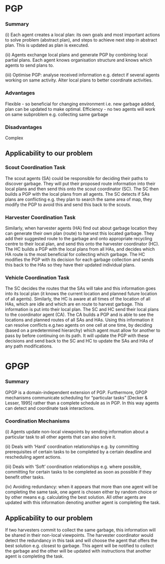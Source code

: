 # PGP

### Summary

(i) Each agent creates a local plan: its own goals and most important actions to solve problem (abstract plan), and steps to achieve next step in abstract plan. This is updated as plan is executed.

(ii) Agents exchange local plans and generate PGP by combining local partial plans. Each agent knows organisation structure and knows which agents to send plans to.

(iii) Optimise PGP: analyse received information e.g. detect if several agents working on same activity. Alter local plans to better coordinate activities. 

### Advantages

Flexible - so beneficial for changing environment i.e. new garbage added, plan can be updated to make optimal.
Efficiency - no two agents will work on same subproblem e.g. collecting same garbage

### Disadvantages

Complex



## Applicability to our problem

### Scout Coordination Task

The scout agents (SA) could be responsible for deciding their paths to discover garbage. They will put their proposed route information into their local plans and then send this onto the scout coordinator (SC). The SC then builds a PGP with the local plans from all agents. The SC detects if SAs plans are conflicting e.g. they plan to search the same area of map, they modify the PGP to avoid this and send this back to the scouts. 

### Harvester Coordination Task

Similarly, when harvester agents (HA) find out about garbage location they can generate their own plan (route) to harvest this located garbage. They add their suggested route to the garbage and onto appropriate recycling centre to their local plan, and send this onto the harvester coordinator (HC). The HC builds a PGP with the local plans from all HAs, and decides which HA route is the most beneficial for collecting which garbage. The HC modifies the PGP with its decision for each garbage collection and sends this back to the HAs so they have their updated individual plans. 

### Vehicle Coordination Task

The SC decides the routes that the SAs will take and this information goes into its local plan (it knows the current location and planned future location of all agents). Similarly, the HC is aware at all times of the location of all HAs, which are idle and which are en route to harvest garbage. This information is put into their local plan. The SC and HC send their local plans to the coordinator agent (CA). The CA builds a PGP and is able to see the locations and planned routes of all SAs and HAs. Using this information it can resolve conflicts e.g.two agents on one cell at one time, by deciding (based on a predetermined hierarchy) which agent must allow for another to pass by before continuing on its path. It will update the PGP with these decisions and send back to the SC and HC to update the SAs and HAs of any path modifications.



# GPGP

### Summary

GPGP is a domain-independent extension of PGP. Furthermore, GPGP mechanisms communicate scheduling for “particular tasks” [Decker & Lesser, 1995] rather than a complete schedule as in PGP. In this way agents can detect and coordinate task interactions. 

### Coordination Mechanisms

(i) Agents update non-local viewpoints by sending information about a particular task to all other agents that can also solve it.

(ii) Deals with ‘Hard’ coordination relationships e.g. by committing prerequisites of certain tasks to be completed by a certain deadline and rescheduling agent actions. 

(iii) Deals with ‘Soft’ coordination relationships e.g. where possible, committing for certain tasks to be completed as soon as possible if they benefit other tasks. 

(iv) Avoiding redundancy:  when it appears that more than one agent will be completing the same task, one agent is chosen either by random choice or by other means e.g. calculating the best solution. All other agents are updated with this information denoting another agent is completing the task. 



## Applicability to our problem

If two harvesters commit to collect the same garbage, this information will be shared in their non-local viewpoints. The harvester coordinator would detect the redundancy in this task and will choose the agent that offers the best solution e.g. closest to garbage.  This agent will be notified to collect the garbage and the other will be updated with instructions that another agent is completing the task. 